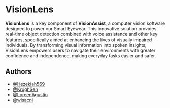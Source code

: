 
# VisionLens

**VisionLens** is a key component of **VisionAssist**, a computer vision software designed to power our Smart Eyewear. This innovative solution provides real-time object detection combined with voice assistance and other key features, specifically aimed at enhancing the lives of visually impaired individuals. By transforming visual information into spoken insights, VisionLens empowers users to navigate their environments with greater confidence and independence, making everyday tasks easier and safer.



## Authors

- [@Hezekiah569](https://github.com/Hezekiah569)
- [@KroghSen](https://github.com/KroghSen)
- [@LoreenAgustin](https://github.com/LoreenAgustin)
- [@wisacnl](https://github.com/wisacnl)

